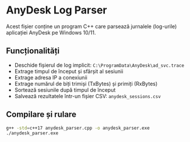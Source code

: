# AnyDesk Log Parser

Acest fișier conține un program C++ care parsează jurnalele (log-urile) aplicației AnyDesk pe Windows 10/11.

## Funcționalități

- Deschide fișierul de log implicit: `C:\ProgramData\AnyDesk\ad_svc.trace`
- Extrage timpul de început și sfârșit al sesiunii
- Extrage adresa IP a conexiunii
- Extrage numărul de biți trimiși (TxBytes) și primiți (RxBytes)
- Sortează sesiunile după timpul de început
- Salvează rezultatele într-un fișier CSV: `anydesk_sessions.csv`

## Compilare și rulare

```bash
g++ -std=c++17 anydesk_parser.cpp -o anydesk_parser.exe
./anydesk_parser.exe
```
